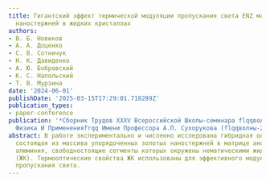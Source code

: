 ```yaml
---
title: Гигантский эффект термической модуляции пропускания света ENZ массивом плазмонных
  наностержней в жидких кристаллах
authors:
- В. Б. Новиков
- А. А. Доценко
- С. В. Сотничук
- Н. К. Давиденко
- А. Ю. Бобровский
- К. С. Напольский
- Т. В. Мурзина
date: '2024-06-01'
publishDate: '2025-03-15T17:29:01.718289Z'
publication_types:
- paper-conference
publication: '*Сборник Трудов XXXV Всероссийской Школы-семинара flqqволновые Явления:
  Физика И Примененияfrqq Имени Профессора А.П. Сухорукова (flqqволны-2024frqq)*'
abstract: В работе экспериментально и численно исследована гибридная оптическая структура,
  состоящая из массива упорядоченных золотых наностержней в матрице анодного оксида
  алюминия, свободностоящие сегменты которых окружены нематическими жидкими кристаллами
  (ЖК). Термооптические свойства ЖК использованы для эффективного модулирования коэффициента
  пропускания света.
---
```

